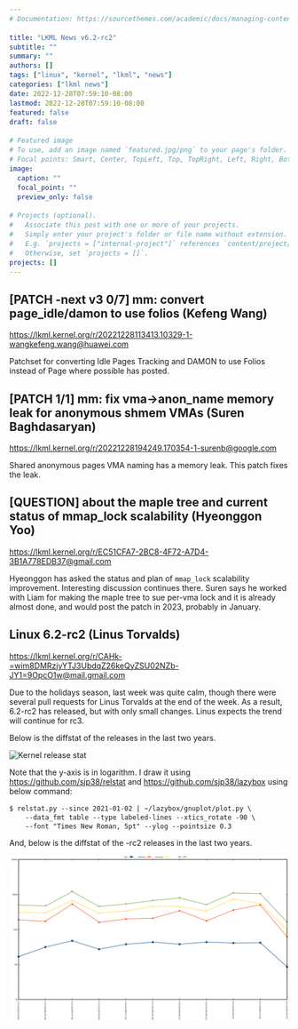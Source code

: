 ```yaml
---
# Documentation: https://sourcethemes.com/academic/docs/managing-content/

title: "LKML News v6.2-rc2"
subtitle: ""
summary: ""
authors: []
tags: ["linux", "kernel", "lkml", "news"]
categories: ["lkml news"]
date: 2022-12-28T07:59:10-08:00
lastmod: 2022-12-28T07:59:10-08:00
featured: false
draft: false

# Featured image
# To use, add an image named `featured.jpg/png` to your page's folder.
# Focal points: Smart, Center, TopLeft, Top, TopRight, Left, Right, BottomLeft, Bottom, BottomRight.
image:
  caption: ""
  focal_point: ""
  preview_only: false

# Projects (optional).
#   Associate this post with one or more of your projects.
#   Simply enter your project's folder or file name without extension.
#   E.g. `projects = ["internal-project"]` references `content/project/deep-learning/index.md`.
#   Otherwise, set `projects = []`.
projects: []
---
```


[PATCH -next v3 0/7] mm: convert page_idle/damon to use folios (Kefeng Wang)
----------------------------------------------------------------------------

https://lkml.kernel.org/r/20221228113413.10329-1-wangkefeng.wang@huawei.com

Patchset for converting Idle Pages Tracking and DAMON to use Folios instead of
Page where possible has posted.


[PATCH 1/1] mm: fix vma->anon_name memory leak for anonymous shmem VMAs (Suren Baghdasaryan)
--------------------------------------------------------------------------------------------

https://lkml.kernel.org/r/20221228194249.170354-1-surenb@google.com

Shared anonymous pages VMA naming has a memory leak.  This patch fixes the
leak.


[QUESTION] about the maple tree and current status of mmap_lock scalability (Hyeonggon Yoo)
-------------------------------------------------------------------------------------------

https://lkml.kernel.org/r/EC51CFA7-2BC8-4F72-A7D4-3B1A778EDB37@gmail.com

Hyeonggon has asked the status and plan of `mmap_lock` scalability improvement.
Interesting discussion continues there.  Suren says he worked with Liam for
making the maple tree to sue per-vma lock and it is already almost done, and
would post the patch in 2023, probably in January.


Linux 6.2-rc2 (Linus Torvalds)
------------------------------

https://lkml.kernel.org/r/CAHk-=wim8DMRzjyYTJ3UbdqZ26keQyZSU02NZb-JY1=9OpcO1w@mail.gmail.com

Due to the holidays season, last week was quite calm, though there were several
pull requests for Linus Torvalds at the end of the week.  As a result, 6.2-rc2
has released, but with only small changes.  Linus expects the trend will
continue for rc3.

Below is the diffstat of the releases in the last two years.

![Kernel release stat](/img/kernel_release_stat/v5.11-rc3..v6.2-rc2.png)

Note that the y-axis is in logarithm.  I draw it using
https://github.com/sjp38/relstat and https://github.com/sjp38/lazybox using
below command:

    $ relstat.py --since 2021-01-02 | ~/lazybox/gnuplot/plot.py \
	    --data_fmt table --type labeled-lines --xtics_rotate -90 \
	    --font "Times New Roman, 5pt" --ylog --pointsize 0.3


And, below is the diffstat of the -rc2 releases in the last two years.

![rc2 release stat](/img/kernel_release_stat/v6.2-rc2-only.png)
